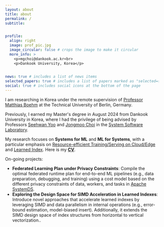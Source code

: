 ```yaml
---
layout: about
title: about
permalink: /
subtitle: 


profile:
  align: right
  image: prof_pic.jpg
  image_circular: false # crops the image to make it circular
  more_info: >
    <p>mgchoi@dankook.ac.kr<br>
    <p>Dankook University, Korea</p>
    

news: true # includes a list of news items
selected_papers: true # includes a list of papers marked as "selected={true}"
social: true # includes social icons at the bottom of the page
---
```

I am researching in Korea under the remote supervision of [Professor Matthias Boehm](https://mboehm7.github.io/) at the Technical University of Berlin, Germany. 

Previously, I earned my Master's degree in August 2024 from Dankook University in Korea, where I had the privilege of being advised by Professors [Seehwan Yoo](https://sites.google.com/site/dkumobileos/members/seehwanyoo) and [Jongmoo Choi](http://embedded.dankook.ac.kr/~choijm/) in the [System Software Laboratory](https://sslab.dankook.ac.kr/).

My research focuses on **Systems for ML** and **ML for Systems**, with a particular emphasis on <u>Resource-efficient Training/Serving on Cloud/Edge</u> and <u>Learned Index</u>. Here is my **[CV](./assets/pdf/Minguk_Choi.pdf)**.

On-going projects:
  - **Federated Learning Plan under Privacy Constraints**: Compile the optimal federated runtime plan for end-to-end ML pipelines (e.g., data preparation, debugging, and training) using a cost model based on the different privacy constraints of data, workers, and tasks in [Apache SystemDS](https://github.com/apache/systemds).
  - **Exploring the Design Space for SIMD Acceleration in Learned Indexes**: Introduce novel approaches that accelerate learned indexes by leveraging SIMD and data parallelism in internal operations (e.g., error-bound estimation, model-biased insert). Additionally, it extends the SIMD design space of index structures from horizontal to vertical vectorization..